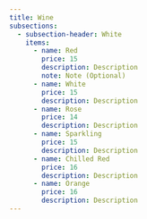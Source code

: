 ```yaml
---
title: Wine
subsections:
  - subsection-header: White
    items:
      - name: Red
        price: 15
        description: Description
        note: Note (Optional)
      - name: White
        price: 15
        description: Description
      - name: Rose
        price: 14
        description: Description
      - name: Sparkling
        price: 15
        description: Description
      - name: Chilled Red
        price: 16
        description: Description
      - name: Orange
        price: 16
        description: Description
---
```

